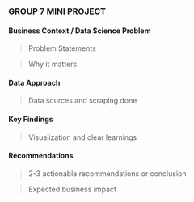 ### GROUP 7 MINI PROJECT

#### Business Context / Data Science Problem
> Problem Statements

> Why it matters

#### Data Approach
> Data sources and scraping done

#### Key Findings
> Visualization and clear learnings

#### Recommendations
> 2-3 actionable recommendations or conclusion

> Expected business impact


